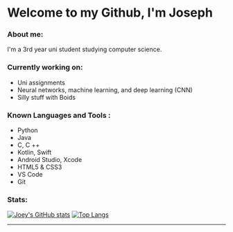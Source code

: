 # Welcome to my Github, I'm Joseph

### About me: ### 

I'm a 3rd year uni student studying computer science. 

### Currently working on: ### 
- Uni assignments
- Neural networks, machine learning, and deep learning (CNN)
- Silly stuff with Boids

### Known Languages and Tools : ###
- Python 
- Java
- C, C ++
- Kotlin, Swift
- Android Studio, Xcode
- HTML5 & CSS3
- VS Code
- Git

### Stats: ### 
[![Joey's GitHub stats](https://github-readme-stats.vercel.app/api?username=JosephJ42&show_icons=true&theme=radical)](https://github.com/anuraghazra//github-readme-stats) [![Top Langs](https://github-readme-stats.vercel.app/api/top-langs/?username=JosephJ42&layout=compact)](https://github.com/anuraghazra/github-readme-stats)

- - - -

<!--
**JosephJ42/JosephJ42** is a ✨ _special_ ✨ repository because its `README.md` (this file) appears on your GitHub profile.

Here are some ideas to get you started:

- 🔭 I’m currently working on ...
- 🌱 I’m currently learning ...
- 👯 I’m looking to collaborate on ...
- 🤔 I’m looking for help with ...
- 💬 Ask me about ...
- 📫 How to reach me: ...
- 😄 Pronouns: ...
- ⚡ Fun fact: ...
-->
